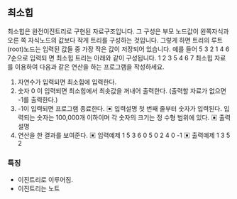 ## 최소힙

최소힙은 완전이진트리로 구현된 자료구조입니다. 그 구성은 부모 노드값이 왼쪽자식과 오른
쪽 자식노드의 값보다 작게 트리를 구성하는 것입니다. 그렇게 하면 트리의 루트(root)노드는 
입력된 값들 중 가장 작은 값이 저장되어 있습니다. 예를 들어 5 3 2 1 4 6 7순으로 입력되
면 최소힙 트리는 아래와 같이 구성됩니다.
1
2 3
5 4 6 7
최소힙 자료를 이용하여 다음과 같은 연산을 하는 프로그램을 작성하세요.
1) 자연수가 입력되면 최소힙에 입력한다.
2) 숫자 0 이 입력되면 최소힙에서 최솟값을 꺼내어 출력한다. 
 (출력할 자료가 없으면 -1를 출력한다.)
3) -1이 입력되면 프로그램 종료한다.
▣ 입력설명
첫 번째 줄부터 숫자가 입력된다. 입력되는 숫자는 100,000개 이하이며 각 숫자의 크기는 정
수형 범위에 있다.
▣ 출력설명
2) 연산을 한 결과를 보여준다.
▣ 입력예제 1 
5
3
6
0
5
0
2
4
0
-1
▣ 출력예제 1
3
5
2

### 특징

- 이진트리로 이루어짐.
- 이진트리는 노트

###
